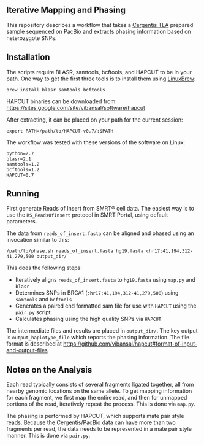 
Iterative Mapping and Phasing
-------------

This repository describes a workflow that takes a [Cergentis TLA](http://www.cergentis.com/tla-technology/tla-technology) prepared sample sequenced on PacBio and extracts phasing information based on heterozygote SNPs.

Installation
-------------

The scripts require BLASR, samtools, bcftools, and HAPCUT to be in your path. One way to get the first three tools is to install them using [LinuxBrew](http://brew.sh/linuxbrew/):

```
brew install blasr samtools bcftools
```

HAPCUT binaries can be downloaded from: https://sites.google.com/site/vibansal/software/hapcut

After extracting, it can be placed on your path for the current session:

```
export PATH=/path/to/HAPCUT-v0.7/:$PATH
```

The workflow was tested with these versions of the software on Linux:

```
python=2.7
blasr=2.1
samtools=1.2
bcftools=1.2
HAPCUT=0.7
```

Running
----------

First generate Reads of Insert from SMRT&reg; cell data. The easiest way is to use the `RS_ReadsOfInsert` protocol in SMRT Portal, using default parameters.

The data from `reads_of_insert.fasta` can be aligned and phased using an invocation similar to this:

```
/path/to/phase.sh reads_of_insert.fasta hg19.fasta chr17:41,194,312-41,279,500 output_dir/
```

This does the following steps:

* Iteratively aligns `reads_of_insert.fasta` to `hg19.fasta` using `map.py` and `blasr`
* Determines SNPs in BRCA1 (`chr17:41,194,312-41,279,500`) using `samtools` and `bcftools`
* Generates a paired end formatted sam file for use with `HAPCUT` using the `pair.py` script
* Calculates phasing using the high quality SNPs via `HAPCUT`

The intermediate files and results are placed in `output_dir/`. The key output is `output_haplotype_file` which reports the phasing information. The file format is described at https://github.com/vibansal/hapcut#format-of-input-and-output-files

Notes on the Analysis
---------

Each read typically consists of several fragments ligated together, all from nearby genomic locations on the same allele. To get mapping information for each fragment, we first map the entire read, and then for unmapped portions of the read, iteratively repeat the process. This is done via `map.py`.

The phasing is performed by HAPCUT, which supports mate pair style reads. Because the Cergentis/PacBio data can have more than two fragments per read, the data needs to be represented in a mate pair style manner. This is done via `pair.py`.

